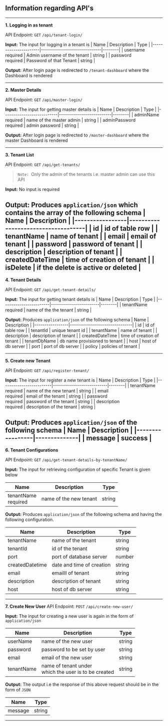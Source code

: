 ## Information regarding API's
---
**1. Logging in as tenant**

API Endpoint:  `GET` `/api/tenant-login/`

**Input:** The input for logging in a tenant is 
| Name                 | Description                  | Type   |
|----------------------|------------------------------|--------|
| username<br>required | Admin username of the tenant | string |
| password<br>required | Password of that Tenant      | string |

**Output:** After login page is redirected to `/tenant-dashboard` where the Dashboard is rendered

---
**2. Master Details**

API Endpoint:  `GET` `/api/master-login/`

**Input:** The input for getting master details is 
| Name                      | Description              | Type   |
|---------------------------|--------------------------|--------|
| adminName<br>required     | name of the master admin | string |
| adminPassword<br>required | admin password           | string |

**Output:** After login page is redirected to `/master-dashboard` where the master Dashboard is rendered

---
**3. Tenant List**

API Endpoint:  `GET` `/api/get-tenants/`
> `Note: `Only the admin of the tenants i.e. master admin can use this API

**Input:** No input is required

**Output:** Produces `application/json` which contains the array of the following schema
| Name            | Description                        |
|-----------------|------------------------------------|
| id              | id of table row                    |
| tenantName      | name of tenant                     |
| email           | email of tenant                    |
| password        | password of tenant                 |
| description     | description of tenant              |
| createdDateTime | time of creation of tenant         |
| isDelete        | if the delete is active or deleted |
---
**4. Tenant Details**

API Endpoint:  `GET` `/api/get-tenant-details/`

**Input:** The input for getting tenant details is 
| Name                   | Description            | Type   |
|------------------------|------------------------|--------|
| tenantName<br>required | name of the the tenant | string |

**Output:** Produces `application/json` of the following schema
| Name            | Description                   |
|-----------------|-------------------------------|
| id              | id of table row               |
| tenantId        | unique tenant id              |
| tenantName      | name of tenant                |
| description     | description of tenant         |
| createdDateTime | time of creation of tenant    |
| tenantDbName    | db name provisioned to tenant |
| host            | host of db server             |
| port            | port of db server             |
| policy          | policies of tenant            |

---
**5. Create new Tenant**

API Endpoint:  `GET` `/api/register-tenant/`

**Input:** The input for register a new tenant is 
| Name                    | Description               | Type   |
|-------------------------|---------------------------|--------|
| tenantName<br>required  | name of the new tenant    | string |
| email<br>required       | email of the tenant       | string |
| password<br>required    | password of the tenant    | string |
| description<br>required | description of the tenant | string |

**Output:** Produces `application/json` of the following schema
| Name            | Description  |
|-----------------|--------------|
| message         | success      |
---

**6. Tenant Configurations**

API Endpoint: `GET` `/api/get-tenant-details-by-tenantName/`

**Input:** The input for retrieving configuration of specific Tenant is given below

| Name                    | Description               | Type   |
|-------------------------|---------------------------|--------|
| tenantName<br>required  | name of the new tenant    | string |

**Output:** Produces `application/json` of the following schema and having the following configuration.

| Name             | Description               | Type    |
|------------------|---------------------------|---------|
| tenantName       | name of the tenant        | string  |
| tenantId         | id of the tenant          | string  |
| port             | port of database server   | number  |
| createdDatetime  | date and time of creation | string  |
| email            | emailll of tenant         | string  |
| description      | description of tenant     | string  |
| host             | host of db server         | string  |
---

**7. Create New User**
API Endpoint: `POST` `/api/create-new-user/`

**Input:** The input for creating a new user is again in the form of `application/json`

| Name             | Description                                             | Type    |
|------------------|---------------------------------------------------------|---------|
| userName         | name of the new user                                    | string  |
| password         | password to be set by user                              | string  |
| email            | email of the new user                                   | string  |
| tenantName       | name of tenant under<br>which the user is to be created | string  |

**Output:** The output i.e the response of this above request should be in the form of `JSON`

| Name       | Type   |
|------------|--------|
| message    | string |
---